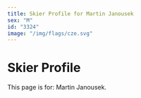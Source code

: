 ```yaml
---
title: Skier Profile for Martin Janousek
sex: "M"
id: "3324"
image: "/img/flags/cze.svg" 
---
```


# Skier Profile

This page is for: Martin Janousek.
    